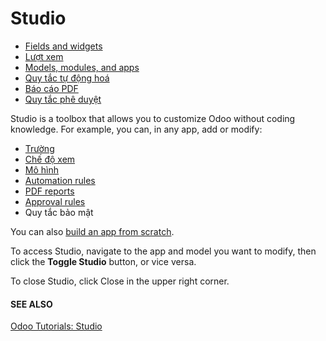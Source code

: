 # Studio

* [Fields and widgets](applications/studio/fields.md)
* [Lượt xem](applications/studio/views.md)
* [Models, modules, and apps](applications/studio/models_modules_apps.md)
* [Quy tắc tự động hoá](applications/studio/automated_actions.md)
* [Báo cáo PDF](applications/studio/pdf_reports.md)
* [Quy tắc phê duyệt](applications/studio/approval_rules.md)

Studio is a toolbox that allows you to customize Odoo without coding knowledge. For example, you
can, in any app, add or modify:

- [Trường](applications/studio/fields.md)
- [Chế độ xem](applications/studio/views.md)
- [Mô hình](applications/studio/models_modules_apps.md)
- [Automation rules](applications/studio/automated_actions.md)
- [PDF reports](applications/studio/pdf_reports.md)
- [Approval rules](applications/studio/approval_rules.md)
- Quy tắc bảo mật

You can also [build an app from scratch](applications/studio/models_modules_apps.md).

<a id="studio-access"></a>

To access Studio, navigate to the app and model you want to modify, then click the **Toggle Studio**
button, or vice versa.

To close Studio, click Close in the upper right corner.

#### SEE ALSO
[Odoo Tutorials: Studio](https://www.odoo.com/slides/studio-31)
